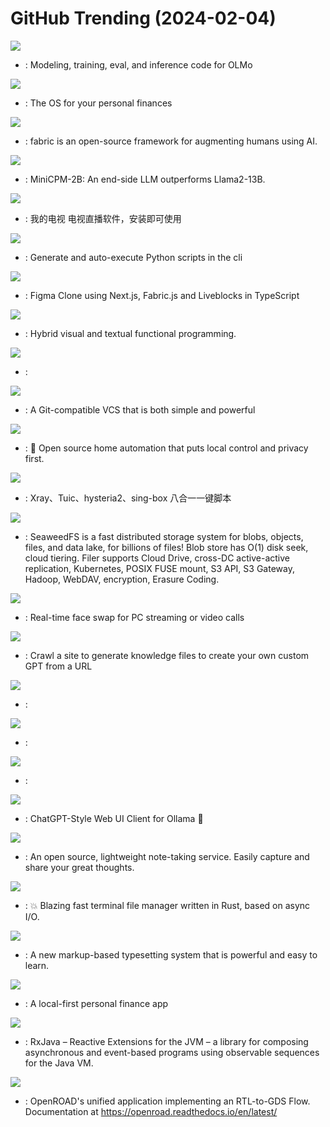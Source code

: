 # GitHub Trending (2024-02-04)

![](https://img.shields.io/badge/Python-New%20500-green?style=flat-square&logo=appveyor)
- [](https://github.comundefined): Modeling, training, eval, and inference code for OLMo

![](https://img.shields.io/badge/Ruby-New%20370-green?style=flat-square&logo=appveyor)
- [](https://github.comundefined): The OS for your personal finances

![](https://img.shields.io/badge/Python-New%20619-green?style=flat-square&logo=appveyor)
- [](https://github.comundefined): fabric is an open-source framework for augmenting humans using AI.

![](https://img.shields.io/badge/Python-New%201-green?style=flat-square&logo=appveyor)
- [](https://github.comundefined): MiniCPM-2B: An end-side LLM outperforms Llama2-13B.

![](https://img.shields.io/badge/C-New%202-green?style=flat-square&logo=appveyor)
- [](https://github.comundefined): 我的电视 电视直播软件，安装即可使用

![](https://img.shields.io/badge/Python-New%20142-green?style=flat-square&logo=appveyor)
- [](https://github.comundefined): Generate and auto-execute Python scripts in the cli

![](https://img.shields.io/badge/TypeScript-New%2041-green?style=flat-square&logo=appveyor)
- [](https://github.comundefined): Figma Clone using Next.js, Fabric.js and Liveblocks in TypeScript

![](https://img.shields.io/badge/Rust-New%20158-green?style=flat-square&logo=appveyor)
- [](https://github.comundefined): Hybrid visual and textual functional programming.

![](https://img.shields.io/badge/none-New%2011-green?style=flat-square&logo=appveyor)
- [](https://github.comundefined): 

![](https://img.shields.io/badge/Rust-New%20222-green?style=flat-square&logo=appveyor)
- [](https://github.comundefined): A Git-compatible VCS that is both simple and powerful

![](https://img.shields.io/badge/Python-New%2040-green?style=flat-square&logo=appveyor)
- [](https://github.comundefined): 🏡 Open source home automation that puts local control and privacy first.

![](https://img.shields.io/badge/Shell-New%20130-green?style=flat-square&logo=appveyor)
- [](https://github.comundefined): Xray、Tuic、hysteria2、sing-box 八合一一键脚本

![](https://img.shields.io/badge/Go-New%20155-green?style=flat-square&logo=appveyor)
- [](https://github.comundefined): SeaweedFS is a fast distributed storage system for blobs, objects, files, and data lake, for billions of files! Blob store has O(1) disk seek, cloud tiering. Filer supports Cloud Drive, cross-DC active-active replication, Kubernetes, POSIX FUSE mount, S3 API, S3 Gateway, Hadoop, WebDAV, encryption, Erasure Coding.

![](https://img.shields.io/badge/Python-New%20111-green?style=flat-square&logo=appveyor)
- [](https://github.comundefined): Real-time face swap for PC streaming or video calls

![](https://img.shields.io/badge/TypeScript-New%2061-green?style=flat-square&logo=appveyor)
- [](https://github.comundefined): Crawl a site to generate knowledge files to create your own custom GPT from a URL

![](https://img.shields.io/badge/TypeScript-New%2020-green?style=flat-square&logo=appveyor)
- [](https://github.comundefined): 

![](https://img.shields.io/badge/TypeScript-New%2076-green?style=flat-square&logo=appveyor)
- [](https://github.comundefined): 

![](https://img.shields.io/badge/TypeScript-New%2024-green?style=flat-square&logo=appveyor)
- [](https://github.comundefined): 

![](https://img.shields.io/badge/Svelte-New%2072-green?style=flat-square&logo=appveyor)
- [](https://github.comundefined): ChatGPT-Style Web UI Client for Ollama 🦙

![](https://img.shields.io/badge/Go-New%20275-green?style=flat-square&logo=appveyor)
- [](https://github.comundefined): An open source, lightweight note-taking service. Easily capture and share your great thoughts.

![](https://img.shields.io/badge/Rust-New%2034-green?style=flat-square&logo=appveyor)
- [](https://github.comundefined): 💥 Blazing fast terminal file manager written in Rust, based on async I/O.

![](https://img.shields.io/badge/Rust-New%2051-green?style=flat-square&logo=appveyor)
- [](https://github.comundefined): A new markup-based typesetting system that is powerful and easy to learn.

![](https://img.shields.io/badge/TypeScript-New%2018-green?style=flat-square&logo=appveyor)
- [](https://github.comundefined): A local-first personal finance app

![](https://img.shields.io/badge/Java-New%2019-green?style=flat-square&logo=appveyor)
- [](https://github.comundefined): RxJava – Reactive Extensions for the JVM – a library for composing asynchronous and event-based programs using observable sequences for the Java VM.

![](https://img.shields.io/badge/Verilog-New%2044-green?style=flat-square&logo=appveyor)
- [](https://github.comundefined): OpenROAD's unified application implementing an RTL-to-GDS Flow. Documentation at https://openroad.readthedocs.io/en/latest/

